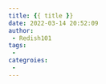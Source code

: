 ```yaml
---
title: {{ title }}
date: 2022-03-14 20:52:09
author: 
 - Redish101
tags:
 -
categroies:
 -
---
```


